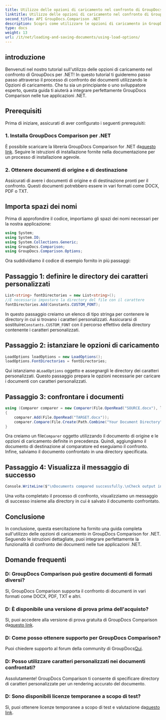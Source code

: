 ```yaml
---
title: Utilizzo delle opzioni di caricamento nel confronto di GroupDocs per .NET
linktitle: Utilizzo delle opzioni di caricamento nel confronto di GroupDocs per .NET
second_title: API GroupDocs.Comparison .NET
description: Scopri come utilizzare le opzioni di caricamento in GroupDocs Comparison for .NET per confrontare facilmente documenti con caratteri personalizzati.
type: docs
weight: 13
url: /it/net/loading-and-saving-documents/using-load-options/
---
```

## introduzione
Benvenuti nel nostro tutorial sull'utilizzo delle opzioni di caricamento nel confronto di GroupDocs per .NET! In questo tutorial ti guideremo passo passo attraverso il processo di confronto dei documenti utilizzando le Opzioni di caricamento. Che tu sia un principiante o uno sviluppatore esperto, questa guida ti aiuterà a integrare perfettamente GroupDocs Comparison nelle tue applicazioni .NET.
## Prerequisiti
Prima di iniziare, assicurati di aver configurato i seguenti prerequisiti:
### 1. Installa GroupDocs Comparison per .NET
 È possibile scaricare la libreria GroupDocs Comparison for .NET da[questo link](https://releases.groupdocs.com/comparison/net/). Seguire le istruzioni di installazione fornite nella documentazione per un processo di installazione agevole.
### 2. Ottenere documenti di origine e di destinazione
Assicurati di avere i documenti di origine e di destinazione pronti per il confronto. Questi documenti potrebbero essere in vari formati come DOCX, PDF o TXT.
## Importa spazi dei nomi
Prima di approfondire il codice, importiamo gli spazi dei nomi necessari per la nostra applicazione:
```csharp
using System;
using System.IO;
using System.Collections.Generic;
using GroupDocs.Comparison;
using GroupDocs.Comparison.Options;
```
Ora suddividiamo il codice di esempio fornito in più passaggi:
## Passaggio 1: definire le directory dei caratteri personalizzati
```csharp
List<string> fontDirectories = new List<string>();
//È necessario impostare la directory del file con il carattere
fontDirectories.Add(Constants.CUSTOM_FONT);
```
 In questo passaggio creiamo un elenco di tipo stringa per contenere le directory in cui si trovano i caratteri personalizzati. Assicurarsi di sostituire`Constants.CUSTOM_FONT` con il percorso effettivo della directory contenente i caratteri personalizzati.
## Passaggio 2: istanziare le opzioni di caricamento
```csharp
LoadOptions loadOptions = new LoadOptions();
loadOptions.FontDirectories = fontDirectories;
```
 Qui istanziamo a`LoadOptions` oggetto e assegnargli le directory dei caratteri personalizzati. Questo passaggio prepara le opzioni necessarie per caricare i documenti con caratteri personalizzati.
## Passaggio 3: confrontare i documenti
```csharp
using (Comparer comparer = new Comparer(File.OpenRead("SOURCE.docx"), loadOptions))
{
    comparer.Add(File.OpenRead("TARGET.docx"));
    comparer.Compare(File.Create(Path.Combine("Your Document Directory", "RESULT.docx")));
}
```
 Ora creiamo un file`Comparer` oggetto utilizzando il documento di origine e le opzioni di caricamento definite in precedenza. Quindi, aggiungiamo il documento di destinazione al comparatore ed eseguiamo il confronto. Infine, salviamo il documento confrontato in una directory specificata.
## Passaggio 4: Visualizza il messaggio di successo
```csharp
Console.WriteLine($"\nDocuments compared successfully.\nCheck output in {Directory.GetCurrentDirectory()}.");
```
Una volta completato il processo di confronto, visualizziamo un messaggio di successo insieme alla directory in cui è salvato il documento confrontato.
## Conclusione
In conclusione, questa esercitazione ha fornito una guida completa sull'utilizzo delle opzioni di caricamento in GroupDocs Comparison for .NET. Seguendo le istruzioni dettagliate, puoi integrare perfettamente la funzionalità di confronto dei documenti nelle tue applicazioni .NET.
## Domande frequenti
### D: GroupDocs Comparison può gestire documenti di formati diversi?
Sì, GroupDocs Comparison supporta il confronto di documenti in vari formati come DOCX, PDF, TXT e altri.
### D: È disponibile una versione di prova prima dell'acquisto?
 Sì, puoi accedere alla versione di prova gratuita di GroupDocs Comparison da[questo link](https://releases.groupdocs.com/).
### D: Come posso ottenere supporto per GroupDocs Comparison?
 Puoi chiedere supporto al forum della community di GroupDocs[Qui](https://forum.groupdocs.com/c/comparison/12).
### D: Posso utilizzare caratteri personalizzati nei documenti confrontati?
Assolutamente! GroupDocs Comparison ti consente di specificare directory di caratteri personalizzate per un rendering accurato del documento.
### D: Sono disponibili licenze temporanee a scopo di test?
Sì, puoi ottenere licenze temporanee a scopo di test e valutazione da[questo link](https://purchase.groupdocs.com/temporary-license/).